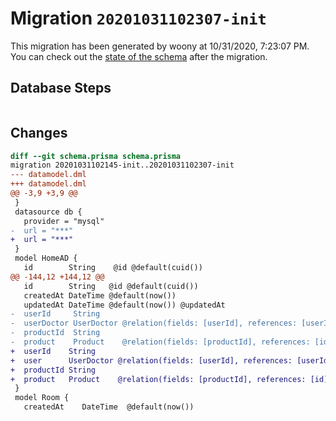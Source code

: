 # Migration `20201031102307-init`

This migration has been generated by woony at 10/31/2020, 7:23:07 PM.
You can check out the [state of the schema](./schema.prisma) after the migration.

## Database Steps

```sql

```

## Changes

```diff
diff --git schema.prisma schema.prisma
migration 20201031102145-init..20201031102307-init
--- datamodel.dml
+++ datamodel.dml
@@ -3,9 +3,9 @@
 }
 datasource db {
   provider = "mysql"
-  url = "***"
+  url = "***"
 }
 model HomeAD {
   id        String    @id @default(cuid())
@@ -144,12 +144,12 @@
   id        String   @id @default(cuid())
   createdAt DateTime @default(now())
   updatedAt DateTime @default(now()) @updatedAt
-  userId     String
-  userDoctor UserDoctor @relation(fields: [userId], references: [userId])
-  productId  String
-  product    Product    @relation(fields: [productId], references: [id])
+  userId    String
+  user      UserDoctor @relation(fields: [userId], references: [userId])
+  productId String
+  product   Product    @relation(fields: [productId], references: [id])
 }
 model Room {
   createdAt    DateTime  @default(now())
```


